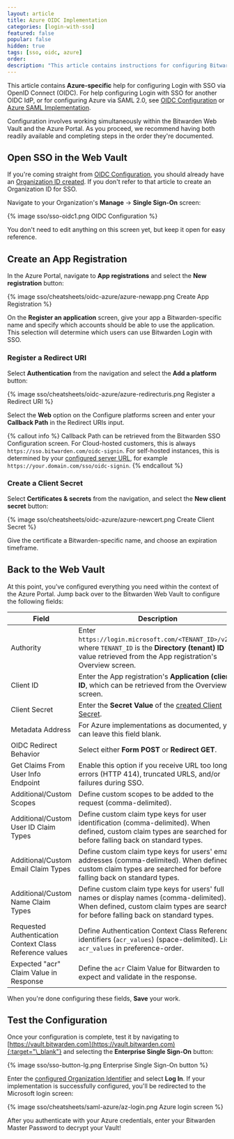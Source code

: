 ```yaml
---
layout: article
title: Azure OIDC Implementation
categories: [login-with-sso]
featured: false
popular: false
hidden: true
tags: [sso, oidc, azure]
order:
description: "This article contains instructions for configuring Bitwarden Login with SSO for Azure OIDC implementations."
---
```


This article contains **Azure-specific** help for configuring Login with SSO via OpenID Connect (OIDC). For help configuring Login with SSO for another OIDC IdP, or for configuring Azure via SAML 2.0, see [OIDC Configuration]({{site.baseurl}}/article/configure-sso-oidc/) or [Azure SAML Implementation]({{site.baseurl}}/article/saml-azure/).

Configuration involves working simultaneously within the Bitwarden Web Vault and the Azure Portal. As you proceed, we recommend having both readily available and completing steps in the order they're documented.

## Open SSO in the Web Vault

If you're coming straight from [OIDC Configuration]({{site.baseurl}}/article/configure-sso-oidc/), you should already have an [Organization ID created]({{site.baseurl}}/article/configure-sso-oidc/#step-1-enabling-login-with-sso). If you don't refer to that article to create an Organization ID for SSO.

Navigate to your Organization's **Manage** &rarr; **Single Sign-On** screen:

{% image sso/sso-oidc1.png OIDC Configuration %}

You don't need to edit anything on this screen yet, but keep it open for easy reference.

## Create an App Registration

In the Azure Portal, navigate to **App registrations** and select the **New registration** button:

{% image sso/cheatsheets/oidc-azure/azure-newapp.png Create App Registration %}

On the **Register an application** screen, give your app a Bitwarden-specific name and specify which accounts should be able to use the application. This selection will determine which users can use Bitwarden Login with SSO.

### Register a Redirect URI

Select **Authentication** from the navigation and select the **Add a platform** button:

{% image sso/cheatsheets/oidc-azure/azure-redirecturis.png Register a Redirect URI %}

Select the **Web** option on the Configure platforms screen and enter your **Callback Path** in the Redirect URIs input.

{% callout info %}
Callback Path can be retrieved from the Bitwarden SSO Configuration screen. For Cloud-hosted customers, this is always `https://sso.bitwarden.com/oidc-signin`. For self-hosted instances, this is determined by your [configured server URL]({{site.baseurl}}/article/install-on-premise/#configure-your-domain), for example `https://your.domain.com/sso/oidc-signin`.
{% endcallout %}

### Create a Client Secret

Select **Certificates & secrets** from the navigation, and select the **New client secret** button:

{% image sso/cheatsheets/oidc-azure/azure-newcert.png Create Client Secret %}

Give the certificate a Bitwarden-specific name, and choose an expiration timeframe.

## Back to the Web Vault

At this point, you've configured everything you need within the context of the Azure Portal. Jump back over to the Bitwarden Web Vault to configure the following fields:

|Field|Description|
|-----|-----------|
|Authority|Enter `https://login.microsoft.com/<TENANT_ID>/v2.0`, where `TENANT_ID` is the **Directory (tenant) ID** value retrieved from the App registration's Overview screen.|
|Client ID|Enter the App registration's **Application (client) ID**, which can be retrieved from the Overview screen.|
|Client Secret|Enter the **Secret Value** of the [created Client Secret](#create-a-client-secret).|
|Metadata Address|For Azure implementations as documented, you can leave this field blank.|
|OIDC Redirect Behavior|Select either **Form POST** or **Redirect GET**.|
|Get Claims From User Info Endpoint|Enable this option if you receive URL too long errors (HTTP 414), truncated URLS, and/or failures during SSO.|
|Additional/Custom Scopes|Define custom scopes to be added to the request (comma-delimited). |
|Additional/Custom User ID Claim Types|Define custom claim type keys for user identification (comma-delimited). When defined, custom claim types are searched for before falling back on standard types.|
|Additional/Custom Email Claim Types|Define custom claim type keys for users' email addresses (comma-delimited). When defined, custom claim types are searched for before falling back on standard types.|
|Additional/Custom Name Claim Types|Define custom claim type keys for users' full names or display names (comma-delimited). When defined, custom claim types are searched for before falling back on standard types.|
|Requested Authentication Context Class Reference values|Define Authentication Context Class Reference identifiers (`acr_values`) (space-delimited). List `acr_values` in preference-order.|
|Expected "acr" Claim Value in Response|Define the `acr` Claim Value for Bitwarden to expect and validate in the response.|

When you're done configuring these fields, **Save** your work.

## Test the Configuration

Once your configuration is complete, test it by navigating to [https://vault.bitwarden.com](https://vault.bitwarden.com){:target="\_blank"} and selecting the **Enterprise Single Sign-On** button:

{% image sso/sso-button-lg.png Enterprise Single Sign-On button %}

Enter the [configured Organization Identifier]({{site.baseurl}}/article/configure-sso-saml/#step-1-enabling-login-with-sso) and select **Log In**. If your implementation is successfully configured, you'll be redirected to the Microsoft login screen:

{% image sso/cheatsheets/saml-azure/az-login.png Azure login screen %}

After you authenticate with your Azure credentials, enter your Bitwarden Master Password to decrypt your Vault!
